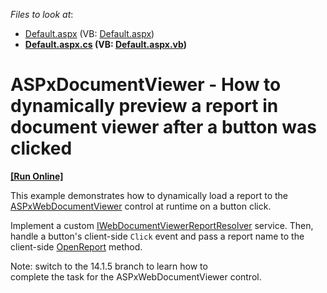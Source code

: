 <!-- default file list -->
*Files to look at*:

* [Default.aspx](./CS/T132094/Default.aspx) (VB: [Default.aspx](./VB/T132094/Default.aspx))
* **[Default.aspx.cs](./CS/T132094/Default.aspx.cs) (VB: [Default.aspx.vb](./VB/T132094/Default.aspx.vb))**
<!-- default file list end -->
# ASPxDocumentViewer - How to dynamically preview a report in document viewer after a button was clicked
<!-- run online -->
**[[Run Online]](https://codecentral.devexpress.com/t132094/)**
<!-- run online end -->

This example demonstrates how to dynamically load a report to the [ASPxWebDocumentViewer](https://docs.devexpress.com/XtraReports/17738/web-reporting/asp-net-webforms-reporting/document-viewer) control at runtime on a button click. 

Implement a custom [IWebDocumentViewerReportResolver](https://docs.devexpress.com/XtraReports/DevExpress.XtraReports.Web.WebDocumentViewer.IWebDocumentViewerReportResolver) service. Then, handle a button's client-side `Click` event and pass a report name to the client-side [OpenReport](https://docs.devexpress.com/XtraReports/js-ASPxClientWebDocumentViewer#js_aspxclientwebdocumentviewer_openreport_url_) method.

Note: switch to the 14.1.5 branch to learn how to complete the task for the ASPxWebDocumentViewer control.


